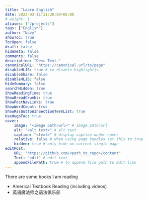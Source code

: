```yaml
---
title: "Learn English"
date: 2023-03-11T11:30:03+00:00
# weight: 1
aliases: ["/projects"]
tags: ["English"]
author: "Navy"
showToc: true
TocOpen: false
draft: false
hidemeta: false
comments: false
description: "Desc Text."
canonicalURL: "https://canonical.url/to/page"
disableHLJS: true # to disable highlightjs
disableShare: false
disableHLJS: false
hideSummary: false
searchHidden: true
ShowReadingTime: true
ShowBreadCrumbs: true
ShowPostNavLinks: true
ShowWordCount: true
ShowRssButtonInSectionTermList: true
UseHugoToc: true
cover:
    image: "<image path/url>" # image path/url
    alt: "<alt text>" # alt text
    caption: "<text>" # display caption under cover
    relative: false # when using page bundles set this to true
    hidden: true # only hide on current single page
editPost:
    URL: "https://github.com/<path_to_repo>/content"
    Text: "edit" # edit text
    appendFilePath: true # to append file path to Edit link
---
```


There are some books I am reading

- Americal Textbook Reading (including videos)
- 英语魔法师之语法俱乐部
